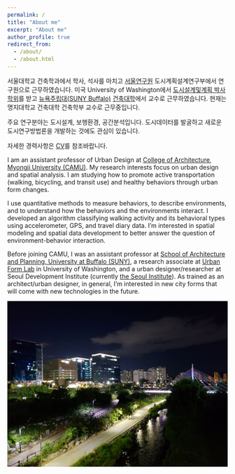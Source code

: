 ```yaml
---
permalink: /
title: "About me"
excerpt: "About me"
author_profile: true
redirect_from: 
  - /about/
  - /about.html
---
```


서울대학교 건축학과에서 학사, 석사를 마치고 [서울연구원](https://www.si.re.kr/) 도시계획설계연구부에서 연구원으로 근무하였습니다. 미국 University of Washington에서 [도시설계및계획 박사학위](https://depts.washington.edu/urbdpphd/)를 받고 [뉴욕주립대(SUNY Buffalo)](http://www.buffalo.edu/) [건축대학](http://ap.buffalo.edu)에서 교수로 근무하였습니다. 현재는 명지대학교 건축대학 건축학부 교수로 근무중입니다. 

주요 연구분야는 도시설계, 보행환경, 공간분석입니다. 도시데이터를 발굴하고 새로운 도시연구방법론을 개발하는 것에도 관심이 있습니다.

자세한 경력사항은 [CV](https://docs.google.com/document/d/1taio6Weqx4-L7HkPty6WoQpgZYEDqC3TdxDGAQN0uIo/edit?usp=sharing)를 참조바랍니다.

I am an assistant professor of Urban Design at [College of Architecture, Myongji University (CAMU)](http://arch.mju.ac.kr/). My research interests focus on urban design and spatial analysis. I am studying how to promote active transportation (walking, bicycling, and transit use) and healthy behaviors through urban form changes.

I use quantitative methods to measure behaviors, to describe environments, and to understand how the behaviors and the environments interact. I developed an algorithm classifying walking activity and its behavioral types using accelerometer, GPS, and travel diary data. I’m interested in spatial modeling and spatial data development to better answer the question of environment-behavior interaction.

Before joining CAMU, I was an assistant professor at [School of Architecture and Planning, University at Buffalo (SUNY)](http://ap.buffalo.edu), a research associate at [Urban Form Lab](http://depts.washington.edu/ufl/) in University of Washington, and a urban designer/researcher at Seoul Development Institute (currently [the Seoul Institute](http://www.si.re.kr/)). As trained as an architect/urban designer, in general, I’m interested in new city forms that will come with new technologies in the future.

![x](/images/20191003_pangyo_9.jpg)
